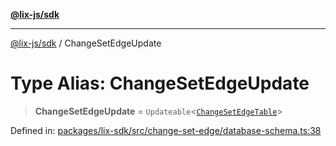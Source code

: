 [**@lix-js/sdk**](../README.md)

***

[@lix-js/sdk](../README.md) / ChangeSetEdgeUpdate

# Type Alias: ChangeSetEdgeUpdate

> **ChangeSetEdgeUpdate** = `Updateable`\<[`ChangeSetEdgeTable`](ChangeSetEdgeTable.md)\>

Defined in: [packages/lix-sdk/src/change-set-edge/database-schema.ts:38](https://github.com/opral/monorepo/blob/985ffce1eb6542fd7d2a659b02ab83cb2ccd8d57/packages/lix-sdk/src/change-set-edge/database-schema.ts#L38)
